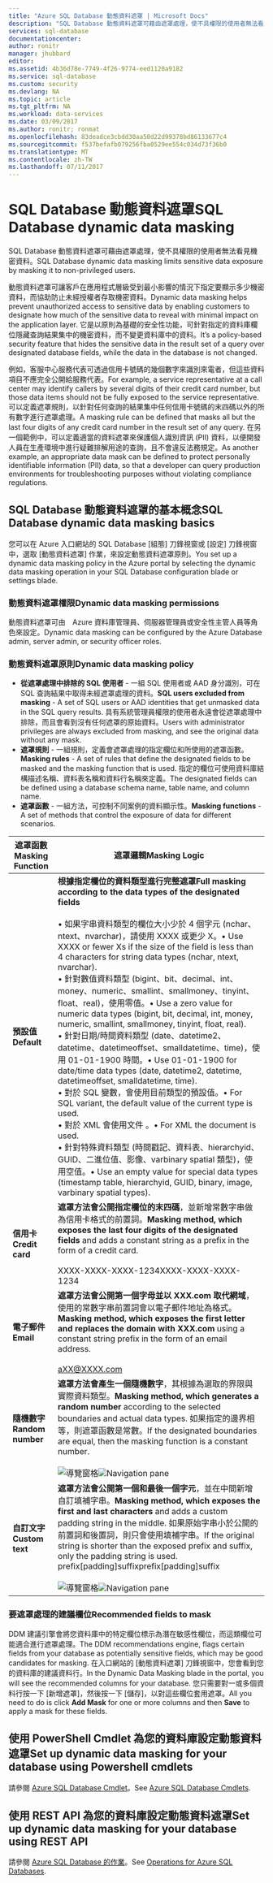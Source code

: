 ```yaml
---
title: "Azure SQL Database 動態資料遮罩 | Microsoft Docs"
description: "SQL Database 動態資料遮罩可藉由遮罩處理，使不具權限的使用者無法看見機密資料"
services: sql-database
documentationcenter: 
author: ronitr
manager: jhubbard
editor: 
ms.assetid: 4b36d78e-7749-4f26-9774-eed1120a9182
ms.service: sql-database
ms.custom: security
ms.devlang: NA
ms.topic: article
ms.tgt_pltfrm: NA
ms.workload: data-services
ms.date: 03/09/2017
ms.author: ronitr; ronmat
ms.openlocfilehash: 83deadce3cbdd30aa50d22d99378bd86133677c4
ms.sourcegitcommit: f537befafb079256fba0529ee554c034d73f36b0
ms.translationtype: MT
ms.contentlocale: zh-TW
ms.lasthandoff: 07/11/2017
---
```

# <a name="sql-database-dynamic-data-masking"></a><span data-ttu-id="e7faf-103">SQL Database 動態資料遮罩</span><span class="sxs-lookup"><span data-stu-id="e7faf-103">SQL Database dynamic data masking</span></span>

<span data-ttu-id="e7faf-104">SQL Database 動態資料遮罩可藉由遮罩處理，使不具權限的使用者無法看見機密資料。</span><span class="sxs-lookup"><span data-stu-id="e7faf-104">SQL Database dynamic data masking limits sensitive data exposure by masking it to non-privileged users.</span></span> 

<span data-ttu-id="e7faf-105">動態資料遮罩可讓客戶在應用程式層級受到最小影響的情況下指定要顯示多少機密資料，而協助防止未經授權者存取機密資料。</span><span class="sxs-lookup"><span data-stu-id="e7faf-105">Dynamic data masking helps prevent unauthorized access to sensitive data by enabling customers to designate how much of the sensitive data to reveal with minimal impact on the application layer.</span></span> <span data-ttu-id="e7faf-106">它是以原則為基礎的安全性功能，可針對指定的資料庫欄位隱藏查詢結果集中的機密資料，而不變更資料庫中的資料。</span><span class="sxs-lookup"><span data-stu-id="e7faf-106">It’s a policy-based security feature that hides the sensitive data in the result set of a query over designated database fields, while the data in the database is not changed.</span></span>

<span data-ttu-id="e7faf-107">例如，客服中心服務代表可透過信用卡號碼的幾個數字來識別來電者，但這些資料項目不應完全公開給服務代表。</span><span class="sxs-lookup"><span data-stu-id="e7faf-107">For example, a service representative at a call center may identify callers by several digits of their credit card number, but those data items should not be fully exposed to the service representative.</span></span> <span data-ttu-id="e7faf-108">可以定義遮罩規則，以針對任何查詢的結果集中任何信用卡號碼的末四碼以外的所有數字進行遮罩處理。</span><span class="sxs-lookup"><span data-stu-id="e7faf-108">A masking rule can be defined that masks all but the last four digits of any credit card number in the result set of any query.</span></span> <span data-ttu-id="e7faf-109">在另一個範例中，可以定義適當的資料遮罩來保護個人識別資訊 (PII) 資料，以便開發人員在生產環境中進行疑難排解用途的查詢，且不會違反法務規定。</span><span class="sxs-lookup"><span data-stu-id="e7faf-109">As another example, an appropriate data mask can be defined to protect personally identifiable information (PII) data, so that a developer can query production environments for troubleshooting purposes without violating compliance regulations.</span></span>

## <a name="sql-database-dynamic-data-masking-basics"></a><span data-ttu-id="e7faf-110">SQL Database 動態資料遮罩的基本概念</span><span class="sxs-lookup"><span data-stu-id="e7faf-110">SQL Database dynamic data masking basics</span></span>
<span data-ttu-id="e7faf-111">您可以在 Azure 入口網站的 SQL Database [組態] 刀鋒視窗或 [設定] 刀鋒視窗中，選取 [動態資料遮罩] 作業，來設定動態資料遮罩原則。</span><span class="sxs-lookup"><span data-stu-id="e7faf-111">You set up a dynamic data masking policy in the Azure portal by selecting the dynamic data masking operation in your SQL Database configuration blade or settings blade.</span></span>

### <a name="dynamic-data-masking-permissions"></a><span data-ttu-id="e7faf-112">動態資料遮罩權限</span><span class="sxs-lookup"><span data-stu-id="e7faf-112">Dynamic data masking permissions</span></span>
<span data-ttu-id="e7faf-113">動態資料遮罩可由　Azure 資料庫管理員、伺服器管理員或安全性主管人員等角色來設定。</span><span class="sxs-lookup"><span data-stu-id="e7faf-113">Dynamic data masking can be configured by the Azure Database admin, server admin, or security officer roles.</span></span>

### <a name="dynamic-data-masking-policy"></a><span data-ttu-id="e7faf-114">動態資料遮罩原則</span><span class="sxs-lookup"><span data-stu-id="e7faf-114">Dynamic data masking policy</span></span>
* <span data-ttu-id="e7faf-115">**從遮罩處理中排除的 SQL 使用者** - 一組 SQL 使用者或 AAD 身分識別，可在 SQL 查詢結果中取得未經遮罩處理的資料。</span><span class="sxs-lookup"><span data-stu-id="e7faf-115">**SQL users excluded from masking** - A set of SQL users or AAD identities that get unmasked data in the SQL query results.</span></span> <span data-ttu-id="e7faf-116">具有系統管理員權限的使用者永遠會從遮罩處理中排除，而且會看到沒有任何遮罩的原始資料。</span><span class="sxs-lookup"><span data-stu-id="e7faf-116">Users with administrator privileges are always excluded from masking, and see the original data without any mask.</span></span>
* <span data-ttu-id="e7faf-117">**遮罩規則** - 一組規則，定義會遮罩處理的指定欄位和所使用的遮罩函數。</span><span class="sxs-lookup"><span data-stu-id="e7faf-117">**Masking rules** - A set of rules that define the designated fields to be masked and the masking function that is used.</span></span> <span data-ttu-id="e7faf-118">指定的欄位可使用資料庫結構描述名稱、資料表名稱和資料行名稱來定義。</span><span class="sxs-lookup"><span data-stu-id="e7faf-118">The designated fields can be defined using a database schema name, table name, and column name.</span></span>
* <span data-ttu-id="e7faf-119">**遮罩函數** - 一組方法，可控制不同案例的資料顯示性。</span><span class="sxs-lookup"><span data-stu-id="e7faf-119">**Masking functions** - A set of methods that control the exposure of data for different scenarios.</span></span>

| <span data-ttu-id="e7faf-120">遮罩函數</span><span class="sxs-lookup"><span data-stu-id="e7faf-120">Masking Function</span></span> | <span data-ttu-id="e7faf-121">遮罩邏輯</span><span class="sxs-lookup"><span data-stu-id="e7faf-121">Masking Logic</span></span> |
| --- | --- |
| <span data-ttu-id="e7faf-122">**預設值**</span><span class="sxs-lookup"><span data-stu-id="e7faf-122">**Default**</span></span> |<span data-ttu-id="e7faf-123">**根據指定欄位的資料類型進行完整遮罩**</span><span class="sxs-lookup"><span data-stu-id="e7faf-123">**Full masking according to the data types of the designated fields**</span></span><br/><br/><span data-ttu-id="e7faf-124">• 如果字串資料類型的欄位大小少於 4 個字元 (nchar、ntext、nvarchar)，請使用 XXXX 或更少 X。</span><span class="sxs-lookup"><span data-stu-id="e7faf-124">• Use XXXX or fewer Xs if the size of the field is less than 4 characters for string data types (nchar, ntext, nvarchar).</span></span><br/><span data-ttu-id="e7faf-125">• 針對數值資料類型 (bigint、bit、decimal、int、money、numeric、smallint、smallmoney、tinyint、float、real)，使用零值。</span><span class="sxs-lookup"><span data-stu-id="e7faf-125">• Use a zero value for numeric data types (bigint, bit, decimal, int, money, numeric, smallint, smallmoney, tinyint, float, real).</span></span><br/><span data-ttu-id="e7faf-126">• 針對日期/時間資料類型 (date、datetime2、datetime、datetimeoffset、smalldatetime、time)，使用 01-01-1900 時間。</span><span class="sxs-lookup"><span data-stu-id="e7faf-126">• Use 01-01-1900 for date/time data types (date, datetime2, datetime, datetimeoffset, smalldatetime, time).</span></span><br/><span data-ttu-id="e7faf-127">• 對於 SQL 變數，會使用目前類型的預設值。</span><span class="sxs-lookup"><span data-stu-id="e7faf-127">• For SQL variant, the default value of the current type is used.</span></span><br/><span data-ttu-id="e7faf-128">• 對於 XML 會使用文件 <masked/>。</span><span class="sxs-lookup"><span data-stu-id="e7faf-128">• For XML the document <masked/> is used.</span></span><br/><span data-ttu-id="e7faf-129">• 針對特殊資料類型 (時間戳記、資料表、hierarchyid、GUID、二進位值、影像、varbinary spatial 類型)，使用空值。</span><span class="sxs-lookup"><span data-stu-id="e7faf-129">• Use an empty value for special data types (timestamp table, hierarchyid, GUID, binary, image, varbinary spatial types).</span></span> |
| <span data-ttu-id="e7faf-130">**信用卡**</span><span class="sxs-lookup"><span data-stu-id="e7faf-130">**Credit card**</span></span> |<span data-ttu-id="e7faf-131">**遮罩方法會公開指定欄位的末四碼**，並新增常數字串做為信用卡格式的前置詞。</span><span class="sxs-lookup"><span data-stu-id="e7faf-131">**Masking method, which exposes the last four digits of the designated fields** and adds a constant string as a prefix in the form of a credit card.</span></span><br/><br/><span data-ttu-id="e7faf-132">XXXX-XXXX-XXXX-1234</span><span class="sxs-lookup"><span data-stu-id="e7faf-132">XXXX-XXXX-XXXX-1234</span></span> |
| <span data-ttu-id="e7faf-133">**電子郵件**</span><span class="sxs-lookup"><span data-stu-id="e7faf-133">**Email**</span></span> |<span data-ttu-id="e7faf-134">**遮罩方法會公開第一個字母並以 XXX.com 取代網域**，使用的常數字串前置詞會以電子郵件地址為格式。</span><span class="sxs-lookup"><span data-stu-id="e7faf-134">**Masking method, which exposes the first letter and replaces the domain with XXX.com** using a constant string prefix in the form of an email address.</span></span><br/><br/>aXX@XXXX.com |
| <span data-ttu-id="e7faf-135">**隨機數字**</span><span class="sxs-lookup"><span data-stu-id="e7faf-135">**Random number**</span></span> |<span data-ttu-id="e7faf-136">**遮罩方法會產生一個隨機數字**，其根據為選取的界限與實際資料類型。</span><span class="sxs-lookup"><span data-stu-id="e7faf-136">**Masking method, which generates a random number** according to the selected boundaries and actual data types.</span></span> <span data-ttu-id="e7faf-137">如果指定的邊界相等，則遮罩函數是常數。</span><span class="sxs-lookup"><span data-stu-id="e7faf-137">If the designated boundaries are equal, then the masking function is a constant number.</span></span><br/><br/><span data-ttu-id="e7faf-138">![導覽窗格](./media/sql-database-dynamic-data-masking-get-started/1_DDM_Random_number.png)</span><span class="sxs-lookup"><span data-stu-id="e7faf-138">![Navigation pane](./media/sql-database-dynamic-data-masking-get-started/1_DDM_Random_number.png)</span></span> |
| <span data-ttu-id="e7faf-139">**自訂文字**</span><span class="sxs-lookup"><span data-stu-id="e7faf-139">**Custom text**</span></span> |<span data-ttu-id="e7faf-140">**遮罩方法會公開第一個和最後一個字元**，並在中間新增自訂填補字串。</span><span class="sxs-lookup"><span data-stu-id="e7faf-140">**Masking method, which exposes the first and last characters** and adds a custom padding string in the middle.</span></span> <span data-ttu-id="e7faf-141">如果原始字串小於公開的前置詞和後置詞，則只會使用填補字串。</span><span class="sxs-lookup"><span data-stu-id="e7faf-141">If the original string is shorter than the exposed prefix and suffix, only the padding string is used.</span></span> <br/><span data-ttu-id="e7faf-142">prefix[padding]suffix</span><span class="sxs-lookup"><span data-stu-id="e7faf-142">prefix[padding]suffix</span></span><br/><br/><span data-ttu-id="e7faf-143">![導覽窗格](./media/sql-database-dynamic-data-masking-get-started/2_DDM_Custom_text.png)</span><span class="sxs-lookup"><span data-stu-id="e7faf-143">![Navigation pane](./media/sql-database-dynamic-data-masking-get-started/2_DDM_Custom_text.png)</span></span> |

<a name="Anchor1"></a>

### <a name="recommended-fields-to-mask"></a><span data-ttu-id="e7faf-144">要遮罩處理的建議欄位</span><span class="sxs-lookup"><span data-stu-id="e7faf-144">Recommended fields to mask</span></span>
<span data-ttu-id="e7faf-145">DDM 建議引擎會將您資料庫中的特定欄位標示為潛在敏感性欄位，而這類欄位可能適合進行遮罩處理。</span><span class="sxs-lookup"><span data-stu-id="e7faf-145">The DDM recommendations engine, flags certain fields from your database as potentially sensitive fields, which may be good candidates for masking.</span></span> <span data-ttu-id="e7faf-146">在入口網站的 [動態資料遮罩] 刀鋒視窗中，您會看到您的資料庫的建議資料行。</span><span class="sxs-lookup"><span data-stu-id="e7faf-146">In the Dynamic Data Masking blade in the portal, you will see the recommended columns for your database.</span></span> <span data-ttu-id="e7faf-147">您只需要對一或多個資料行按一下 [新增遮罩]，然後按一下 [儲存]，以對這些欄位套用遮罩。</span><span class="sxs-lookup"><span data-stu-id="e7faf-147">All you need to do is click **Add Mask** for one or more columns and then **Save** to apply a mask for these fields.</span></span>

## <a name="set-up-dynamic-data-masking-for-your-database-using-powershell-cmdlets"></a><span data-ttu-id="e7faf-148">使用 PowerShell Cmdlet 為您的資料庫設定動態資料遮罩</span><span class="sxs-lookup"><span data-stu-id="e7faf-148">Set up dynamic data masking for your database using Powershell cmdlets</span></span>
<span data-ttu-id="e7faf-149">請參閱 [Azure SQL Database Cmdlet](https://msdn.microsoft.com/library/azure/mt574084.aspx)。</span><span class="sxs-lookup"><span data-stu-id="e7faf-149">See [Azure SQL Database Cmdlets](https://msdn.microsoft.com/library/azure/mt574084.aspx).</span></span>

## <a name="set-up-dynamic-data-masking-for-your-database-using-rest-api"></a><span data-ttu-id="e7faf-150">使用 REST API 為您的資料庫設定動態資料遮罩</span><span class="sxs-lookup"><span data-stu-id="e7faf-150">Set up dynamic data masking for your database using REST API</span></span>
<span data-ttu-id="e7faf-151">請參閱 [Azure SQL Database 的作業](https://msdn.microsoft.com/library/dn505719.aspx)。</span><span class="sxs-lookup"><span data-stu-id="e7faf-151">See [Operations for Azure SQL Databases](https://msdn.microsoft.com/library/dn505719.aspx).</span></span>

